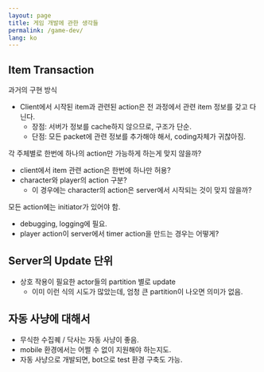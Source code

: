 ```yaml
---
layout: page
title: 게임 개발에 관한 생각들
permalink: /game-dev/
lang: ko
---
```


## Item Transaction

과거의 구현 방식

* Client에서 시작된 item과 관련된 action은 전 과정에서 관련 item 정보를 갖고 다닌다.
  * 장점: 서버가 정보를 cache하지 않으므로, 구조가 단순.
  * 단점: 모든 packet에 관련 정보를 추가해야 해서, coding자체가 귀찮아짐.

각 주체별로 한번에 하나의 action만 가능하게 하는게 맞지 않을까?

* client에서 item 관련 action은 한번에 하나만 허용?
* character와 player의 action 구분?
  * 이 경우에는 character의 action은 server에서 시작되는 것이 맞지 않을까?

모든 action에는 initiator가 있어야 함.

* debugging, logging에 필요.
* player action이 server에서 timer action을 만드는 경우는 어떻게?

## Server의 Update 단위

* 상호 작용이 필요한 actor들의 partition 별로 update
  * 이미 이런 식의 시도가 많았는데, 엄청 큰 partition이 나오면 의미가 없음.

## 자동 사냥에 대해서

* 무식한 수집퀘 / 닥사는 자동 사냥이 좋음.
* mobile 환경에서는 어쩔 수 없이 지원해야 하는지도.
* 자동 사냥으로 개발되면, bot으로 test 환경 구축도 가능.
